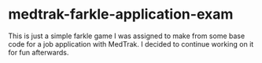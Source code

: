# medtrak-farkle-application-exam

This is just a simple farkle game I was assigned to make from some base code for a job application with MedTrak. I decided to continue working on it for fun afterwards.
